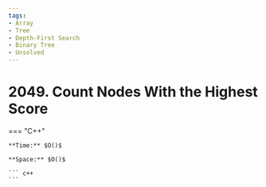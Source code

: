 ```yaml
---
tags:
- Array
- Tree
- Depth-First Search
- Binary Tree
- Unsolved
---
```



# 2049. Count Nodes With the Highest Score

=== "C++"

    **Time:** $O()$

    **Space:** $O()$

    ``` c++
    ```